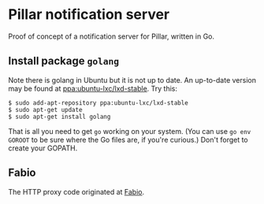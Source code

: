 Pillar notification server
==========================

Proof of concept of a notification server for Pillar, written in Go.

## Install package `golang`

Note there is golang in Ubuntu but it is not up to date. An up-to-date version may be found at
[ppa:ubuntu-lxc/lxd-stable](https://launchpad.net/~ubuntu-lxc/+archive/ubuntu/lxd-stable).
Try this:

```
$ sudo add-apt-repository ppa:ubuntu-lxc/lxd-stable
$ sudo apt-get update
$ sudo apt-get install golang
```

That is all you need to get `go` working on your system. (You can use `go env GOROOT` to be sure
where the Go files are, if you're curious.) Don't forget to create your GOPATH.


## Fabio

The HTTP proxy code originated at [Fabio](https://github.com/eBay/fabio).
